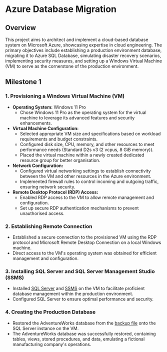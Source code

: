 # Azure Database Migration

## Overview
This project aims to architect and implement a cloud-based database system on Microsoft Azure, showcasing expertise in cloud engineering. The primary objectives include establishing a production environment database, migrating it to Azure SQL Database, simulating disaster recovery scenarios, implementing security measures, and setting up a Windows Virtual Machine (VM) to serve as the cornerstone of the production environment.

## Milestone 1
### 1. Provisioning a Windows Virtual Machine (VM)
- **Operating System:** Windows 11 Pro
  - Chose Windows 11 Pro as the operating system for the virtual machine to leverage its advanced features and security enhancements.
- **Virtual Machine Configuration:**
  - Selected appropriate VM size and specifications based on workload requirements and budget constraints.
  - Configured disk size, CPU, memory, and other resources to meet performance needs (Standard D2s v3 (2 vcpus, 8 GiB memory)).
  - Placed the virtual machine within a newly created dedicated resource group for better organisation.
- **Network Configuration:**
  - Configured virtual networking settings to establish connectivity between the VM and other resources in the Azure environment.
  - Implemented firewall rules to control incoming and outgoing traffic, ensuring network security.
- **Remote Desktop Protocol (RDP) Access:**
  - Enabled RDP access to the VM to allow remote management and configuration.
  - Set up secure RDP authentication mechanisms to prevent unauthorised access.


### 2. Establishing Remote Connection
- Established a secure connection to the provisioned VM using the RDP protocol and Microsoft Remote Desktop Connection on a local Windows machine.
- Direct access to the VM's operating system was obtained for efficient management and configuration.


### 3. Installing SQL Server and SQL Server Management Studio (SSMS)
- Installed [SQL Server](https://www.microsoft.com/en-us/sql-server/sql-server-downloads) and [SSMS](https://learn.microsoft.com/en-us/sql/ssms/download-sql-server-management-studio-ssms?view=sql-server-ver16) on the VM to facilitate proficient database management within the production environment.
- Configured SQL Server to ensure optimal performance and security.


### 4. Creating the Production Database
- Restored the AdventureWorks database from the [backup file](https://aicore-portal-public-prod-307050600709.s3.eu-west-1.amazonaws.com/project-files/93dd5a0c-212d-48eb-ad51-df521a9b4e9c/AdventureWorks2022.bak) onto the SQL Server instance on the VM.
- The AdventureWorks database was successfully restored, containing tables, views, stored procedures, and data, emulating a fictional manufacturing company's operations.